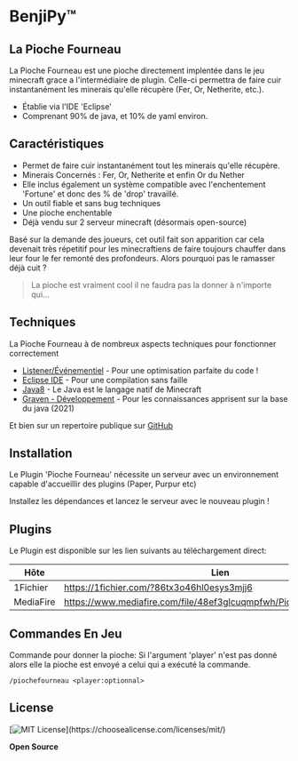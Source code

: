 # BenjiPy™️
## La Pioche Fourneau

La Pioche Fourneau est une pioche directement implentée dans le jeu minecraft grace a l'intermédiaire de plugin.
Celle-ci permettra de faire cuir instantanément les minerais qu'elle récupère (Fer, Or, Netherite, etc.).

- Établie via l'IDE 'Eclipse'
- Comprenant 90% de java, et 10% de yaml environ.

## Caractéristiques

- Permet de faire cuir instantanément tout les minerais qu'elle récupère.
- Minerais Concernés : Fer, Or, Netherite et enfin Or du Nether
- Elle inclus également un système compatible avec l'enchentement 'Fortune' et donc des % de 'drop' travaillé.
- Un outil fiable et sans bug techniques
- Une pioche enchentable
- Déjà vendu sur 2 serveur minecraft (désormais open-source)

Basé sur la demande des joueurs, cet outil fait son apparition car cela devenait très répetitif pour les minecraftiens de faire toujours chauffer dans leur four le fer remonté des profondeurs. Alors pourquoi pas le ramasser déjà cuit ?

> La pioche est vraiment cool
> il ne faudra pas la donner à 
> n'importe qui...

## Techniques

La Pioche Fourneau à de nombreux aspects techniques pour fonctionner correctement

- [Listener/Événementiel] - Pour une optimisation parfaite du code !
- [Eclipse IDE] - Pour une compilation sans faille
- [Java8] - Le Java est le langage natif de Minecraft
- [Graven - Développement] - Pour les connaissances apprisent sur la base du java (2021)

Et bien sur un repertoire publique sur [GitHub]

## Installation

Le Plugin 'Pioche Fourneau' nécessite un serveur avec un environnement capable d'accueillir des plugins (Paper, Purpur etc)

Installez les dépendances et lancez le serveur avec le nouveau plugin !

## Plugins

Le Plugin est disponible sur les lien suivants au téléchargement direct:

| Hôte | Lien |
| ------ | ------ |
| 1Fichier | https://1fichier.com/?86tx3o46hl0esys3mjj6 |
| MediaFire | https://www.mediafire.com/file/48ef3glcuqmpfwh/PiocheFourneau.rar/file |

## Commandes En Jeu
Commande pour donner la pioche:
Si l'argument 'player' n'est pas donné alors elle la pioche est envoyé a celui qui a exécuté la commande.
```
/piochefourneau <player:optionnal>
```


## License

[![MIT License](https://img.shields.io/apm/l/atomic-design-ui.svg?)](https://choosealicense.com/licenses/mit/)

**Open Source**

[//]: # (These are reference links used in the body of this note and get stripped out when the markdown processor does its job. There is no need to format nicely because it shouldn't be seen. Thanks SO - http://stackoverflow.com/questions/4823468/store-comments-in-markdown-syntax)

   [Listener/Événementiel]: <https://waytolearnx.com/2020/05/event-et-listener-en-java.html>
   [Eclipse IDE]: <https://www.eclipse.org/ide/>
   [Java8]: <https://www.java.com/fr/download/help/java8.html#:~:text=Java%208%20est%20la%20dernière,d%27exécution%20des%20programmes%20Java.>
   [Graven - Développement]: <https://www.youtube.com/user/gravenilvectuto?app=desktop>
   [GitHub]: <https://github.com>
